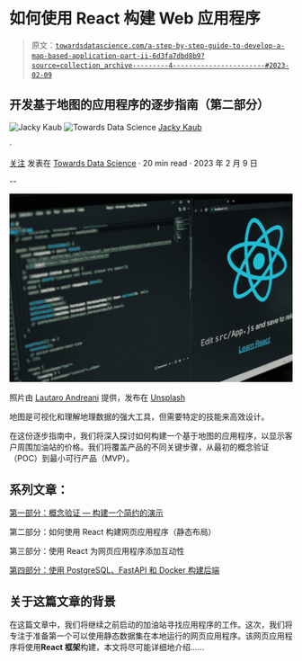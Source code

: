 # 如何使用 React 构建 Web 应用程序

> 原文：[`towardsdatascience.com/a-step-by-step-guide-to-develop-a-map-based-application-part-ii-6d3fa7dbd8b9?source=collection_archive---------4-----------------------#2023-02-09`](https://towardsdatascience.com/a-step-by-step-guide-to-develop-a-map-based-application-part-ii-6d3fa7dbd8b9?source=collection_archive---------4-----------------------#2023-02-09)

## 开发基于地图的应用程序的逐步指南（第二部分）

![Jacky Kaub](https://medium.com/@jacky.kaub?source=post_page-----6d3fa7dbd8b9--------------------------------) ![Towards Data Science](https://towardsdatascience.com/?source=post_page-----6d3fa7dbd8b9--------------------------------) [Jacky Kaub](https://medium.com/@jacky.kaub?source=post_page-----6d3fa7dbd8b9--------------------------------)

·

[关注](https://medium.com/m/signin?actionUrl=https%3A%2F%2Fmedium.com%2F_%2Fsubscribe%2Fuser%2F7ccb7065ef90&operation=register&redirect=https%3A%2F%2Ftowardsdatascience.com%2Fa-step-by-step-guide-to-develop-a-map-based-application-part-ii-6d3fa7dbd8b9&user=Jacky+Kaub&userId=7ccb7065ef90&source=post_page-7ccb7065ef90----6d3fa7dbd8b9---------------------post_header-----------) 发表在 [Towards Data Science](https://towardsdatascience.com/?source=post_page-----6d3fa7dbd8b9--------------------------------) · 20 min read · 2023 年 2 月 9 日

--

![](img/6a0d5cd09cb96bc373b944c80753e707.png)

照片由 [Lautaro Andreani](https://unsplash.com/@lautaroandreani?utm_source=medium&utm_medium=referral) 提供，发布在 [Unsplash](https://unsplash.com/?utm_source=medium&utm_medium=referral)

地图是可视化和理解地理数据的强大工具，但需要特定的技能来高效设计。

在这份逐步指南中，我们将深入探讨如何构建一个基于地图的应用程序，以显示客户周围加油站的价格。我们将覆盖产品的不同关键步骤，从最初的概念验证（POC）到最小可行产品（MVP）。

## 系列文章：

[第一部分：概念验证 — 构建一个简约的演示](https://medium.com/p/757766b04f77)

第二部分：如何使用 React 构建网页应用程序（静态布局）

第三部分：使用 React 为网页应用程序添加互动性

[第四部分：使用 PostgreSQL、FastAPI 和 Docker 构建后端](https://medium.com/towards-data-science/build-a-back-end-with-postgresql-fastapi-and-docker-7ebfe59e4f06)

## 关于这篇文章的背景

在这篇文章中，我们将继续之前启动的加油站寻找应用程序的工作。这次，我们将专注于准备第一个可以使用静态数据集在本地运行的网页应用程序。该网页应用程序将使用**React 框架**构建，本文将尽可能详细地介绍……
